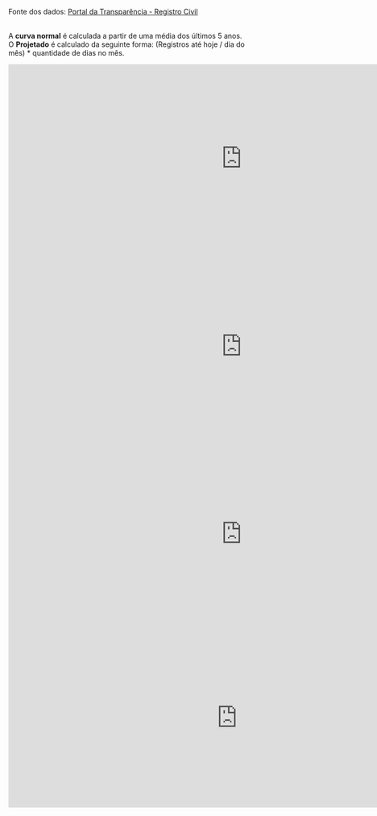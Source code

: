 [](https://davidscamurca.github.io/tracking-excess-deaths)

Fonte dos dados: [Portal da Transparência - Registro Civil](https://transparencia.registrocivil.org.br/registros)
<br><br>

A **curva normal** é calculada a partir de uma média dos últimos 5 anos. <br>
O **Projetado** é calculado da seguinte forma: (Registros até hoje / dia do mês) * quantidade de dias no mês.<br> 

<iframe width="925.5" height="372.5" seamless frameborder="0" scrolling="no" src="https://docs.google.com/spreadsheets/d/e/2PACX-1vQZFztIR4SJeSNrZwCzNP6lOkbIdwDIA5L1e_Qwn1dlUVD_iqXSgW3ff-qnZDKTtImbf1tnmS7ChnuU/pubchart?oid=634226051&amp;format=interactive"></iframe>

<br>
<iframe width="925.5" height="372.5" seamless frameborder="0" scrolling="no" src="https://docs.google.com/spreadsheets/d/e/2PACX-1vQZFztIR4SJeSNrZwCzNP6lOkbIdwDIA5L1e_Qwn1dlUVD_iqXSgW3ff-qnZDKTtImbf1tnmS7ChnuU/pubchart?oid=936808079&amp;format=interactive"></iframe>

<br>
<iframe width="925.5" height="372.5" seamless frameborder="0" scrolling="no" src="https://docs.google.com/spreadsheets/d/e/2PACX-1vQZFztIR4SJeSNrZwCzNP6lOkbIdwDIA5L1e_Qwn1dlUVD_iqXSgW3ff-qnZDKTtImbf1tnmS7ChnuU/pubchart?oid=288312523&amp;format=interactive"></iframe>

<br>
<iframe width="907" height="357" seamless frameborder="0" scrolling="no" src="https://docs.google.com/spreadsheets/d/e/2PACX-1vQZFztIR4SJeSNrZwCzNP6lOkbIdwDIA5L1e_Qwn1dlUVD_iqXSgW3ff-qnZDKTtImbf1tnmS7ChnuU/pubchart?oid=790823426&amp;format=interactive"></iframe>
